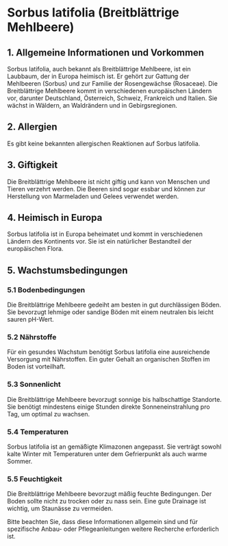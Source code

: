 # Sorbus latifolia (Breitblättrige Mehlbeere)

## 1. Allgemeine Informationen und Vorkommen
Sorbus latifolia, auch bekannt als Breitblättrige Mehlbeere, ist ein Laubbaum, der in Europa heimisch ist. Er gehört zur Gattung der Mehlbeeren (Sorbus) und zur Familie der Rosengewächse (Rosaceae). Die Breitblättrige Mehlbeere kommt in verschiedenen europäischen Ländern vor, darunter Deutschland, Österreich, Schweiz, Frankreich und Italien. Sie wächst in Wäldern, an Waldrändern und in Gebirgsregionen.

## 2. Allergien
Es gibt keine bekannten allergischen Reaktionen auf Sorbus latifolia.

## 3. Giftigkeit
Die Breitblättrige Mehlbeere ist nicht giftig und kann von Menschen und Tieren verzehrt werden. Die Beeren sind sogar essbar und können zur Herstellung von Marmeladen und Gelees verwendet werden.

## 4. Heimisch in Europa
Sorbus latifolia ist in Europa beheimatet und kommt in verschiedenen Ländern des Kontinents vor. Sie ist ein natürlicher Bestandteil der europäischen Flora.

## 5. Wachstumsbedingungen
### 5.1 Bodenbedingungen
Die Breitblättrige Mehlbeere gedeiht am besten in gut durchlässigen Böden. Sie bevorzugt lehmige oder sandige Böden mit einem neutralen bis leicht sauren pH-Wert.

### 5.2 Nährstoffe
Für ein gesundes Wachstum benötigt Sorbus latifolia eine ausreichende Versorgung mit Nährstoffen. Ein guter Gehalt an organischen Stoffen im Boden ist vorteilhaft.

### 5.3 Sonnenlicht
Die Breitblättrige Mehlbeere bevorzugt sonnige bis halbschattige Standorte. Sie benötigt mindestens einige Stunden direkte Sonneneinstrahlung pro Tag, um optimal zu wachsen.

### 5.4 Temperaturen
Sorbus latifolia ist an gemäßigte Klimazonen angepasst. Sie verträgt sowohl kalte Winter mit Temperaturen unter dem Gefrierpunkt als auch warme Sommer.

### 5.5 Feuchtigkeit
Die Breitblättrige Mehlbeere bevorzugt mäßig feuchte Bedingungen. Der Boden sollte nicht zu trocken oder zu nass sein. Eine gute Drainage ist wichtig, um Staunässe zu vermeiden.

Bitte beachten Sie, dass diese Informationen allgemein sind und für spezifische Anbau- oder Pflegeanleitungen weitere Recherche erforderlich ist.
